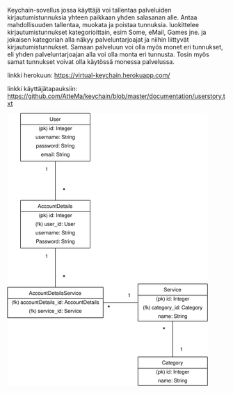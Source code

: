 Keychain-sovellus jossa käyttäjä voi tallentaa palveluiden kirjautumistunnuksia yhteen paikkaan yhden salasanan alle. Antaa mahdollisuuden tallentaa, muokata ja poistaa tunnuksia. luokittelee kirjautumistunnukset kategorioittain, esim Some, eMail, Games jne. ja jokaisen kategorian alla näkyy palveluntarjoajat ja niihin liittyvät kirjautumistunnukset. Samaan palveluun voi olla myös monet eri tunnukset, eli yhden palveluntarjoajan alla voi olla monta eri tunnusta. Tosin myös samat tunnukset voivat olla käytössä monessa palvelussa.

linkki herokuun: https://virtual-keychain.herokuapp.com/

linkki käyttäjätapauksiin: https://github.com/AtteMa/keychain/blob/master/documentation/userstory.txt

![](https://github.com/AtteMa/keychain/blob/master/Tietokantakaavio.png)

